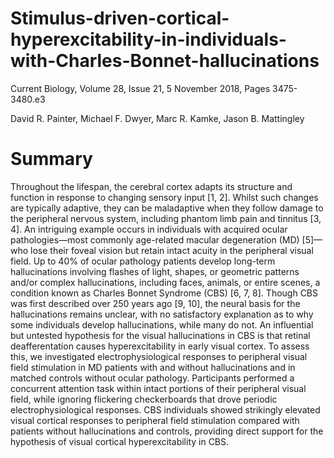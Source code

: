 # Stimulus-driven-cortical-hyperexcitability-in-individuals-with-Charles-Bonnet-hallucinations

Current Biology, Volume 28, Issue 21, 5 November 2018, Pages 3475-3480.e3

David R. Painter, Michael F. Dwyer, Marc R. Kamke, Jason B. Mattingley

# Summary
Throughout the lifespan, the cerebral cortex adapts its structure and function in response to changing sensory input [1, 2]. Whilst such changes are typically adaptive, they can be maladaptive when they follow damage to the peripheral nervous system, including phantom limb pain and tinnitus [3, 4]. An intriguing example occurs in individuals with acquired ocular pathologies—most commonly age-related macular degeneration (MD) [5]—who lose their foveal vision but retain intact acuity in the peripheral visual field. Up to 40% of ocular pathology patients develop long-term hallucinations involving flashes of light, shapes, or geometric patterns and/or complex hallucinations, including faces, animals, or entire scenes, a condition known as Charles Bonnet Syndrome (CBS) [6, 7, 8]. Though CBS was first described over 250 years ago [9, 10], the neural basis for the hallucinations remains unclear, with no satisfactory explanation as to why some individuals develop hallucinations, while many do not. An influential but untested hypothesis for the visual hallucinations in CBS is that retinal deafferentation causes hyperexcitability in early visual cortex. To assess this, we investigated electrophysiological responses to peripheral visual field stimulation in MD patients with and without hallucinations and in matched controls without ocular pathology. Participants performed a concurrent attention task within intact portions of their peripheral visual field, while ignoring flickering checkerboards that drove periodic electrophysiological responses. CBS individuals showed strikingly elevated visual cortical responses to peripheral field stimulation compared with patients without hallucinations and controls, providing direct support for the hypothesis of visual cortical hyperexcitability in CBS.
